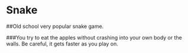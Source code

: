 # Snake

 ##Old school very popular snake game. 

 ###You try to eat the apples without crashing into your own body or the walls. Be careful, it gets faster as you play on. 
